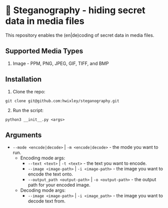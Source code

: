 # 🔏 Steganography - hiding secret data in media files
This repository enables the (en|de)coding of secret data in media files.

## Supported Media Types
1. Image - PPM, PNG, JPEG, GIF, TIFF, and BMP

## Installation
1. Clone the repo:
```
git clone git@github.com:hwixley/steganography.git
```
2. Run the script:
```
python3 __init__.py <args>
```

## Arguments
- `--mode <encode|decode>` | `-m <encode|decode>` - the mode you want to run.
    - Encoding mode args:
        - `--text <text>` | `-t <text>` - the text you want to encode.
        - `--image <image-path>` | `-i <image-path>` - the image you want to encode the text onto.
        - `--output_path <output-path>` | `-o <output-path>` - the output path for your encoded image.
    - Decoding mode args:
        - `--image <image-path>` | `-i <image_path>` - the image you want to decode text from.

